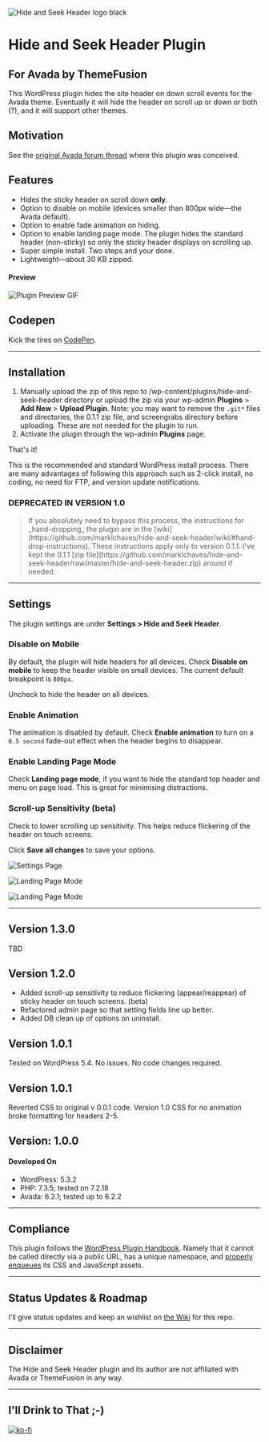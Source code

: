 ![Hide and Seek Header logo black]( https://marklchaves.files.wordpress.com/2020/03/hide-and-seek-header-logo-black-1280w.png)

# Hide and Seek Header Plugin

## For Avada by ThemeFusion

This WordPress plugin hides the site header on down scroll events for the Avada theme. Eventually it will hide the header on scroll up or down or both (?), and it will support other themes.

## Motivation

See the [original Avada forum thread](https://theme-fusion.com/forums/topic/avada-sticky-header-on-scroll-up-only/) where this plugin was conceived.

## Features

* Hides the sticky header on scroll down **only**.
* Option to disable on mobile (devices smaller than 800px wide&mdash;the Avada default).
* Option to enable fade animation on hiding.
* Option to enable landing page mode. The plugin hides the standard header (non-sticky) so only the sticky header displays on scrolling up.
* Super simple install. Two steps and your done.
* Lightweight&mdash;about 30 KB zipped.

#### Preview

![Plugin Preview GIF](screengrabs/hide-and-seek-header-demo.gif)

## Codepen

Kick the tires on [CodePen](https://codepen.io/marklchaves/pen/RwNOVzQ).

---

## Installation

1. Manually upload the zip of this repo to /wp-content/plugins/hide-and-seek-header directory or upload the zip via your wp-admin **Plugins** > **Add New** > **Upload Plugin**. Note: you may want to remove the `.git*` files and directories, the 0.1.1 zip file, and screengrabs directory before uploading. These are not needed for the plugin to run.
2. Activate the plugin through the wp-admin **Plugins** page.

That's it!

This is the recommended and standard WordPress install process. There are many advantages of following this approach such as 2-click install, no coding, no need for FTP, and version update notifications. 

### DEPRECATED IN VERSION 1.0 

<blockquote>
If you absolutely need to bypass this process, the instructions for _hand-dropping_ the plugin are in the [wiki](https://github.com/marklchaves/hide-and-seek-header/wiki/#hand-drop-instructions). These instructions apply only to version 0.1.1. I've kept the 0.1.1 [zip file](https://github.com/marklchaves/hide-and-seek-header/raw/master/hide-and-seek-header.zip) around if needed.
</blockquote>

---

## Settings

The plugin settings are under **Settings > Hide and Seek Header**.

### Disable on Mobile

By default, the plugin will hide headers for all devices. Check **Disable on mobile** to keep the header visible on small devices. The current default breakpoint is `800px`. 

Uncheck to hide the header on all devices.

### Enable Animation

The animation is disabled by default. Check **Enable animation** to turn on a `0.5 second` fade-out effect when the header begins to disappear.

### Enable Landing Page Mode

Check **Landing page mode**, if you want to hide the standard top header and menu on page load. This is great for minimising distractions.

### Scroll-up Sensitivity (beta)

Check to lower scrolling up sensitivity. This helps reduce flickering of the header on touch screens.

Click **Save all changes** to save your options.

![Settings Page](screengrabs/hide-and-seek-settings-1280w.png)

![Landing Page Mode](screengrabs/hide-and-seek-landing-mode-1280w.png)

![Landing Page Mode](screengrabs/hide-and-seek-header-sensi-setting-800w.png)

---

## Version 1.3.0

TBD

## Version 1.2.0

* Added scroll-up sensitivity to reduce flickering (appear/reappear) of sticky header on touch screens. (beta)
* Refactored admin page so that setting fields line up better.
* Added DB clean up of options on uninstall.

## Version 1.0.1

Tested on WordPress 5.4. No issues. No code changes required.

## Version 1.0.1

Reverted CSS to original v 0.0.1 code. Version 1.0 CSS for no animation broke formatting for headers 2-5.

## Version: 1.0.0

#### Developed On

- WordPress: 5.3.2
- PHP: 7.3.5; tested on 7.2.18
- Avada: 6.2.1; tested up to 6.2.2

---

## Compliance

This plugin follows the [WordPress Plugin Handbook](https://developer.wordpress.org/plugins/). Namely that it cannot be called directly via a public URL, has a unique namespace, and [properly enqueues](https://developer.wordpress.org/plugins/javascript/enqueuing/) its CSS and JavaScript assets.

---

## Status Updates &amp; Roadmap

I'll give status updates and keep an wishlist on [the Wiki](https://github.com/marklchaves/hide-and-seek-header/wiki) for this repo.

---

## Disclaimer

The Hide and Seek Header plugin and its author are not affiliated with Avada or ThemeFusion in any way.

---

## I'll Drink to That ;-)

[![ko-fi](https://www.ko-fi.com/img/githubbutton_sm.svg)](https://ko-fi.com/D1D7YARD)